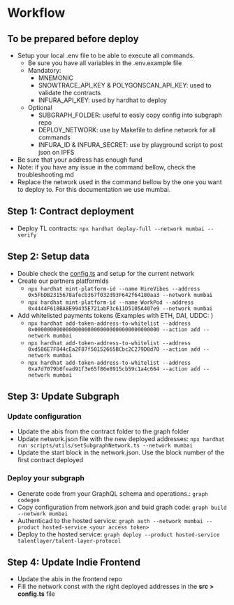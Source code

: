 # Workflow

## To be prepared before deploy

- Setup your local .env file to be able to execute all commands.
  - Be sure you have all variables in the .env.example file
  - Mandatory:
    - MNEMONIC
    - SNOWTRACE_API_KEY & POLYGONSCAN_API_KEY: used to validate the contracts
    - INFURA_API_KEY: used by hardhat to deploy
  - Optional
    - SUBGRAPH_FOLDER: useful to easly copy config into subgraph repo
    - DEPLOY_NETWORK: use by Makefile to define network for all commands
    - INFURA_ID & INFURA_SECRET: use by playground script to post json on IPFS
- Be sure that your address has enough fund
- Note: if you have any issue in the command bellow, check the troubleshooting.md
- Replace the network used in the command bellow by the one you want to deploy to. For this documentation we use mumbai.

## Step 1: Contract deployment

- Deploy TL contracts: `npx hardhat deploy-full --network mumbai --verify`

## Step 2: Setup data

- Double check the [config.ts](./config.ts) and setup for the current network
- Create our partners platformIds
  - `npx hardhat mint-platform-id --name HireVibes --address 0x5FbDB2315678afecb367f032d93F642f64180aa3 --network mumbai`
  - `npx hardhat mint-platform-id --name WorkPod --address 0x4444F618BA8E99435E721abF3c611D5105A407e9 --network mumbai`
- Add whitelisted payments tokens
  (Examples with ETH, DAI, UDDC: )
  - `npx hardhat add-token-address-to-whitelist --address 0x0000000000000000000000000000000000000000 --action add --network mumbai`
  - `npx hardhat add-token-address-to-whitelist --address 0xd586E7F844cEa2F87f50152665BCbc2C279D8d70 --action add --network mumbai`
  - `npx hardhat add-token-address-to-whitelist --address 0xa7d7079b0fead91f3e65f86e8915cb59c1a4c664 --action add --network mumbai`

## Step 3: Update Subgraph

### Update configuration

- Update the abis from the contract folder to the graph folder
- Update network.json file with the new deployed addresses: `npx hardhat run scripts/utils/setSubgraphNetwork.ts --network mumbai`
- Update the start block in the network.json. Use the block number of the first contract deployed

### Deploy your subgraph

- Generate code from your GraphQL schema and operations.: `graph codegen`
- Copy configuration from network.json and buid graph code: `graph build --network mumbai`
- Authenticad to the hosted service: `graph auth --network mumbai --product hosted-service <your access token>`
- Deploy to the hosted service: `graph deploy --product hosted-service talentlayer/talent-layer-protocol`

## Step 4: Update Indie Frontend

- Update the abis in the frontend repo
- Fill the network const with the right deployed addresses in the **src > config.ts** file
